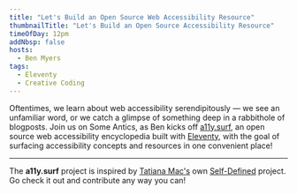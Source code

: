 ```yaml
---
title: "Let's Build an Open Source Web Accessibility Resource"
thumbnailTitle: "Let's Build an Open Source Accessibility Resource"
timeOfDay: 12pm
addNbsp: false
hosts:
  - Ben Myers
tags:
  - Eleventy
  - Creative Coding
---
```


Oftentimes, we learn about web accessibility serendipitously — we see an unfamiliar word, or we catch a glimpse of something deep in a rabbithole of blogposts. Join us on Some Antics, as Ben kicks off [a11y.surf](https://a11y.surf), an open source web accessibility encyclopedia built with [Eleventy](https://11ty.dev), with the goal of surfacing accessibility concepts and resources in one convenient place!

---

The **a11y.surf** project is inspired by [Tatiana Mac's](https://tatianamac.com) own [Self-Defined](https://selfdefined.app) project. Go check it out and contribute any way you can!